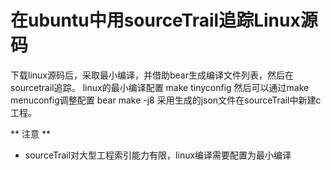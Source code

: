 # 在ubuntu中用sourceTrail追踪Linux源码
下载linux源码后，采取最小编译，并借助bear生成编译文件列表，然后在sourcetrail追踪。
linux的最小编译配置
make tinyconfig
然后可以通过make menuconfig调整配置
bear make -j8
采用生成的json文件在sourceTrail中新建c工程。

** 注意 **
* sourceTrail对大型工程索引能力有限，linux编译需要配置为最小编译